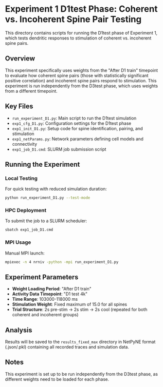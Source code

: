 # Experiment 1 D1test Phase: Coherent vs. Incoherent Spine Pair Testing

This directory contains scripts for running the D1test phase of Experiment 1, which tests dendritic responses to stimulation of coherent vs. incoherent spine pairs.

## Overview

This experiment specifically uses weights from the "After D1 train" timepoint to evaluate how coherent spine pairs (those with statistically significant positive correlation) and incoherent spine pairs respond to stimulation. This experiment is run independently from the D3test phase, which uses weights from a different timepoint.

## Key Files

- `run_experiment_D1.py`: Main script to run the D1test simulation
- `exp1_cfg_D1.py`: Configuration settings for the D1test phase
- `exp1_init_D1.py`: Setup code for spine identification, pairing, and stimulation
- `exp1_netParams.py`: Network parameters defining cell models and connectivity
- `exp1_job_D1.cmd`: SLURM job submission script

## Running the Experiment

### Local Testing

For quick testing with reduced simulation duration:

```bash
python run_experiment_D1.py --test-mode
```

### HPC Deployment

To submit the job to a SLURM scheduler:

```bash
sbatch exp1_job_D1.cmd
```

### MPI Usage

Manual MPI launch:

```bash
mpiexec -n 4 nrniv -python -mpi run_experiment_D1.py
```

## Experiment Parameters

- **Weight Loading Period**: "After D1 train"
- **Activity Data Timepoint**: "D1 test 4k"
- **Time Range**: 103000-118000 ms
- **Stimulation Weight**: Fixed maximum of 15.0 for all spines
- **Trial Structure**: 2s pre-stim → 2s stim → 2s cool (repeated for both coherent and incoherent groups)

## Analysis

Results will be saved to the `results_fixed_max` directory in NetPyNE format (.json/.pkl) containing all recorded traces and simulation data.

## Notes

This experiment is set up to be run independently from the D3test phase, as different weights need to be loaded for each phase. 